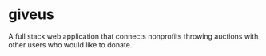 # giveus
A full stack web application that connects nonprofits throwing auctions with other users who would like to donate.
